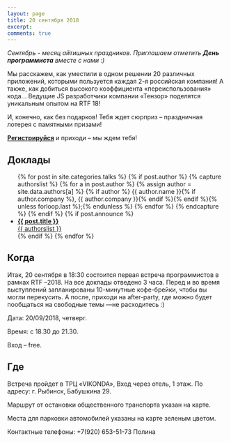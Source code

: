 ```yaml
---
layout: page
title: 20 сентября 2018
excerpt:
comments: true
---
```


*Сентябрь - месяц айтишных праздников. Приглашаем отметить **День программиста** вместе с нами :)*

Мы расскажем, как уместили в одном решении 20 различных приложений, которыми пользуется каждая 2-я российская компания! А также, как добиться высокого коэффициента «переиспользования» кода... Ведущие JS разработчики компании «Тензор» поделятся уникальным опытом на RTF 18!

И, конечно, как без подарков! Тебя ждет сюрприз – праздничная лотерея с памятными призами!

[**Регистрируйся**][register] и приходи – мы ждем тебя!


Доклады
-------

<ul class="post-list">
{% for post in site.categories.talks %}
  {% if post.author %}
    {% capture authorslist %}
      {% for a in post.author %}
        {% assign author = site.data.authors[a] %}
        {% if author %} {{ author.name }}{% if author.company %}, {{ author.company }}{% endif %}{% endif %}{% unless forloop.last %};{% endunless %}
      {% endfor %}
    {% endcapture %}
  {% endif %}
  {% if post.announce %}
  <li><a href="{{ site.url }}{{ post.url }}"><b>{{ post.title }}</b><br/>{{ authorslist }}</a></li>
  {% endif %}
{% endfor %}
</ul>

Когда
-----

Итак, 20 сентября в 18:30 состоится первая встреча программистов в рамках RTF –2018. На все доклады отведено 3 часа. Перед и во время выступлений запланированы 10-минутные кофе-брейки, чтобы вы могли перекусить. А после, приходи на after-party, где можно будет пообщаться на свободные темы —не расходитесь :)

Дата: 20/09/2018, четверг.

Время: с 18.30 до 21.30.

Вход – free.

Где
---

Встреча пройдет в ТРЦ «VIKONDA», Вход через отель, 1 этаж. По адресу: г. Рыбинск, Бабушкина 29.

Маршрут от остановки общественного транспорта указан на карте.

Места для парковки автомобилей указаны на карте зеленым цветом.

Контактные телефоны: +7(920) 653-51-73 Полина


<script type="text/javascript" charset="utf-8" async src="https://api-maps.yandex.ru/services/constructor/1.0/js/?um=constructor%3Acd52f8c116e73c39bb701429ca0e459d78ce8793e4e75da7c77b2f9773f0cddc&amp;width=687&amp;height=502&amp;lang=ru_RU&amp;scroll=true"></script>

<!--
<ul class="post-list">
{% for post in site.posts limit:10 %}
  <li><article><a href="{{ site.url }}{{ post.url }}">{{ post.title }} <span class="entry-date"><time datetime="{{ post.date | date_to_xmlschema }}">{{ post.date | date: "%B %d, %Y" }}</time></span></a></article></li>
{% endfor %}
</ul>
-->

[register]: /register/
[place]: http://territory3000.ru/
[tensor]: http://tensor.ru/
[speakers]: /speakers/
